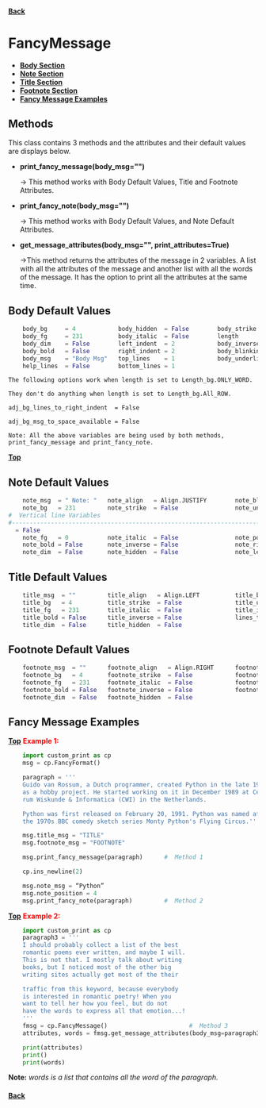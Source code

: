 #### [Back](README.md)
# FancyMessage
<!--- # <span style="color:green"> <strong> FancyMessage </strong> </span> --->

* [**Body Section**](#body-default-values)
* [**Note Section**](#note-default-values)
* [**Title Section**](#title-default-values)
* [**Footnote Section**](#footnote-default-values)
* [**Fancy Message Examples**](#fancy-message-examples)


<!-- ---------------------------------- -->
<!-- General Section                    -->
<!-- ---------------------------------- -->
## Methods

This class contains 3 methods and the attributes and their default values are displays below.
+ **print_fancy_message(body_msg="")**

	→ This method works with Body Default Values, Title and Footnote Attributes.

+ **print_fancy_note(body_msg="")**

	→ This method works with Body Default Values, and Note Default Attributes.

+ **get_message_attributes(body_msg="", print_attributes=True)**

	→This method returns the attributes of the message in 2 variables. A list with all the attributes of the message and another list with all the words of the message. It has the option to print all the attributes at the same time.

## Body Default Values

```python
    body_bg     = 4            body_hidden  = False        body_strike    = False
    body_fg     = 231          body_italic  = False        length         = Length_bg.ALL_ROW
    body_dim    = False        left_indent  = 2            body_inverse   = False
    body_bold   = False        right_indent = 2            body_blinking  = False
    body_msg    = "Body Msg"   top_lines    = 1            body_underline = False
    help_lines  = False        bottom_lines = 1
```


    The following options work when length is set to Length_bg.ONLY_WORD.

    They don't do anything when length is set to Length_bg.All_ROW.

	adj_bg_lines_to_right_indent  = False

	adj_bg_msg_to_space_available = False

    Note: All the above variables are being used by both methods, print_fancy_message and print_fancy_note.


[**Top**](#fancymessage)

## Note Default Values

```python
    note_msg  = " Note: "   note_align   = Align.JUSTIFY        note_blinking    = False
    note_bg   = 231         note_strike  = False                note_underline #-----------------------------------------------------------------------------------------------------+
#  Vertical line Variables                                                                            |
#-----------------------------------------------------------------------------------------------------+   
  = False
    note_fg   = 0           note_italic  = False                note_position    = 1
    note_bold = False       note_inverse = False                note_right_space = 2
    note_dim  = False       note_hidden  = False                note_left_space  = 2
```

## Title Default Values

```python
    title_msg  = ""         title_align   = Align.LEFT          title_blinking      = False
    title_bg   = 4          title_strike  = False               title_underline     = False
    title_fg   = 231        title_italic  = False               title_indent        = 2
    title_bold = False      title_inverse = False               lines_title_body    = 1
    title_dim  = False      title_hidden  = False
```

## Footnote Default Values

```python
    footnote_msg  = ""      footnote_align   = Align.RIGHT      footnote_blinking   = False
    footnote_bg   = 4       footnote_strike  = False            footnote_underline  = False
    footnote_fg	  = 231     footnote_italic  = False            footnote_indent     = 2
    footnote_bold = False   footnote_inverse = False            footnote_lines_body = 1
    footnote_dim  = False   footnote_hidden  = False
```

## Fancy Message Examples
[**Top**](#fancymessage) <span style="color:red"> <strong> Example 1: </strong> </span>

```python
    import custom_print as cp
	msg = cp.FancyFormat()

	paragraph = '''
    Guido van Rossum, a Dutch programmer, created Python in the late 1980s
	as a hobby project. He started working on it in December 1989 at Cent-
	rum Wiskunde & Informatica (CWI) in the Netherlands.

    Python was first released on February 20, 1991. Python was named after
	the 1970s BBC comedy sketch series Monty Python's Flying Circus.'''

	msg.title_msg = "TITLE"
	msg.footnote_msg = "FOOTNOTE"

	msg.print_fancy_message(paragraph)		#  Method 1

	cp.ins_newline(2)

	msg.note_msg = “Python”
    msg.note_position = 4
	msg.print_fancy_note(paragraph)			#  Method 2
```

[**Top**](#fancymessage) <span style="color:red"> <strong> Example 2: </strong> </span>

```python
    import custom_print as cp
    paragraph3 = '''
    I should probably collect a list of the best
    romantic poems ever written, and maybe I will.
    This is not that. I mostly talk about writing
    books, but I noticed most of the other big
    writing sites actually get most of the their

    traffic from this keyword, because everybody
    is interested in romantic poetry! When you
    want to tell her how you feel, but do not
    have the words to express all that emotion...!
    '''
    fmsg = cp.FancyMessage()                       #  Method 3
    attributes, words = fmsg.get_message_attributes(body_msg=paragraph3, print_attributes=True)

    print(attributes)
    print()
    print(words)
```

**Note:** *words is a list that contains all the word of the paragraph.*

#### [Back](README.md)